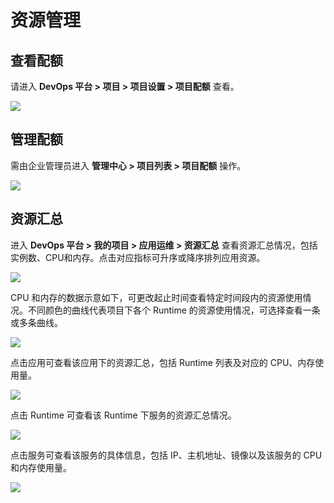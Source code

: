 # 资源管理

## 查看配额

请进入 **DevOps 平台 > 项目 > 项目设置 > 项目配额** 查看。

![](http://terminus-paas.oss-cn-hangzhou.aliyuncs.com/paas-doc/2022/01/20/dbc2bac6-108e-4402-bef7-cea1e40384b3.png)

## 管理配额

需由企业管理员进入 **管理中心 > 项目列表 > 项目配额** 操作。

![](http://terminus-paas.oss-cn-hangzhou.aliyuncs.com/paas-doc/2022/01/20/0febd9c8-e485-451a-9a94-3795626868d4.png)

## 资源汇总

进入 **DevOps 平台 > 我的项目 > 应用运维 > 资源汇总** 查看资源汇总情况，包括实例数、CPU和内存。点击对应指标可升序或降序排列应用资源。

![](http://terminus-paas.oss-cn-hangzhou.aliyuncs.com/paas-doc/2022/01/20/cb21012a-df30-4b30-a97a-678110a309a7.png)

CPU 和内存的数据示意如下，可更改起止时间查看特定时间段内的资源使用情况。不同颜色的曲线代表项目下各个 Runtime 的资源使用情况，可选择查看一条或多条曲线。

![](http://terminus-paas.oss-cn-hangzhou.aliyuncs.com/paas-doc/2022/01/20/e3ba2621-277f-4906-b822-9c96ef708bb6.png)

点击应用可查看该应用下的资源汇总，包括 Runtime 列表及对应的 CPU、内存使用量。

![](http://terminus-paas.oss-cn-hangzhou.aliyuncs.com/paas-doc/2022/01/20/432723bf-94bd-4132-947e-9de2a87ab2d7.png)

点击 Runtime 可查看该 Runtime 下服务的资源汇总情况。

![](http://terminus-paas.oss-cn-hangzhou.aliyuncs.com/paas-doc/2022/01/20/7fcee083-1c8d-4ed1-ae72-ab542b37921e.png)

点击服务可查看该服务的具体信息，包括 IP、主机地址、镜像以及该服务的 CPU 和内存使用量。

![](http://terminus-paas.oss-cn-hangzhou.aliyuncs.com/paas-doc/2022/01/20/ac9b91bd-2567-4e78-bae6-05d71c015fe4.png)
